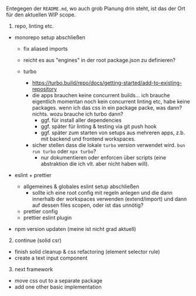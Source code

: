 Entegegen der `README.md`, wo auch grob Planung drin steht, ist das der Ort für den aktuellen WIP scope.

1. repo, linting etc.

- monorepo setup abschließen

  - fix aliased imports

  - reicht es aus "engines" in der root package.json zu definieren?

  - turbo
    - https://turbo.build/repo/docs/getting-started/add-to-existing-repository
    - die apps brauchen keine concurrent builds...
      ich brauche eigentlich momentan noch kein concurrent linting etc, habe keine packages.
      wenn ich das css in ein package packe, was dann? nichts.
      wozu brauche ich turbo dann?
      - ggf. für install aller dependencies
      - ggf. später für linting & testing via git push hook
      - ggf. später zum starten von setups aus mehreren apps, z.b. mit backend und frontend workspaces.
    - sicher stellen dass die lokale `turbo` version verwendet wird. `bun run turbo` oder `npx turbo`?
      - nur dokumentieren oder enforcen über scripts (eine abstraktion die ich vlt. aber nicht haben will).

- eslint + prettier

  - allgemeines & globales eslint setup abschließen
    - sollte ich eine root config mit regeln anlegen und die dann innerhalb der workspaces verwenden (extend/import) und dann auf dessen files scopen, oder ist das unnötig?
  - prettier config
  - prettier eslint plugin

- npm version updaten (meine ist nicht grad aktuell)

2. continue (solid csr)

- finish solid cleanup & css refactoring (element selector rule)
- create a text input component

3. next framework

- move css out to a separate package
- add one other basic implementation
